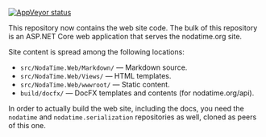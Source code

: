[![AppVeyor status](https://ci.appveyor.com/api/projects/status/1od487l2paotghwm?svg=true)](https://ci.appveyor.com/project/nodatime/nodatime-org)

This repository now contains the web site code. The bulk of this repository
is an ASP.NET Core web application that serves the nodatime.org site.

Site content is spread among the following locations:

- `src/NodaTime.Web/Markdown/` — Markdown source.
- `src/NodaTime.Web/Views/` — HTML templates.
- `src/NodaTime.Web/wwwroot/` — Static content.
- `build/docfx/` — DocFX templates and contents (for nodatime.org/api).

In order to actually build the web site, including the docs, you
need the `nodatime` and `nodatime.serialization` repositories as
well, cloned as peers of this one.
